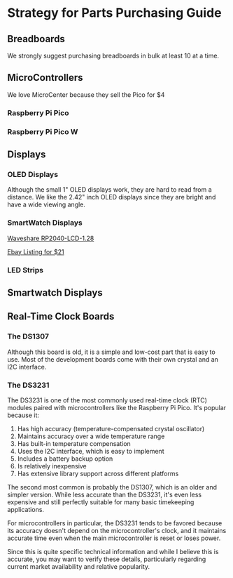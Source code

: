 # Strategy for Parts Purchasing Guide

## Breadboards

We strongly suggest purchasing breadboards in bulk at least 10 at a time.

## MicroControllers

We love MicroCenter because they sell the Pico for $4

### Raspberry Pi Pico

### Raspberry Pi Pico W

## Displays

### OLED Displays

Although the small 1" OLED displays work, they are hard to read from a distance.
We like the 2.42" inch OLED displays since they are bright and have a wide viewing angle.

### SmartWatch Displays

[Waveshare RP2040-LCD-1.28](https://www.waveshare.com/wiki/RP2040-LCD-1.28)

[Ebay Listing for $21](https://www.ebay.com/itm/265865445423)

### LED Strips

## Smartwatch Displays

## Real-Time Clock Boards

### The DS1307

Although this board is old, it is a simple and low-cost part that is easy to use.
Most of the development boards come with their own crystal and an I2C interface.

### The DS3231
The DS3231 is one of the most commonly used real-time clock (RTC) modules paired with microcontrollers like the Raspberry Pi Pico. It's popular because it:

1. Has high accuracy (temperature-compensated crystal oscillator)
2. Maintains accuracy over a wide temperature range
3. Has built-in temperature compensation
4. Uses the I2C interface, which is easy to implement
5. Includes a battery backup option
6. Is relatively inexpensive
7. Has extensive library support across different platforms

The second most common is probably the DS1307, which is an older and simpler version. While less accurate than the DS3231, it's even less expensive and still perfectly suitable for many basic timekeeping applications.

For microcontrollers in particular, the DS3231 tends to be favored because its accuracy doesn't depend on the microcontroller's clock, and it maintains accurate time even when the main microcontroller is reset or loses power.

Since this is quite specific technical information and while I believe this is accurate, you may want to verify these details, particularly regarding current market availability and relative popularity.
